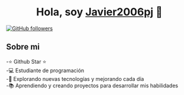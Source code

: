 <div align="center">
<h1 align="center">Hola, soy <a href="https://aristi.dev">Javier2006pj</a> 👋</h1>
</div>

[![GitHub followers](https://img.shields.io/github/followers/javier2006pj?style=social)](https://github.com/Javier2006pj)


## Sobre mi

-⭐ Github Star ⭐ <br>
-💻 Estudiante de programación <br>
-🚀 Explorando nuevas tecnologías y mejorando cada día <br>
-📚 Aprendiendo y creando proyectos para desarrollar mis habilidades <br>
<br>


